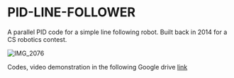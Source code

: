 # PID-LINE-FOLLOWER
A parallel PID code for a simple line following robot. Built back in 2014 for a CS robotics contest.

![IMG_2076](https://github.com/user-attachments/assets/2874c553-d4d9-4bde-b98a-d6ea2e5a8183)

Codes, video demonstration in the following Google drive [link](https://drive.google.com/drive/folders/1keS6krQwmcSVigQxjhTbcZIqpTJ4KLsl?usp=sharing) 

